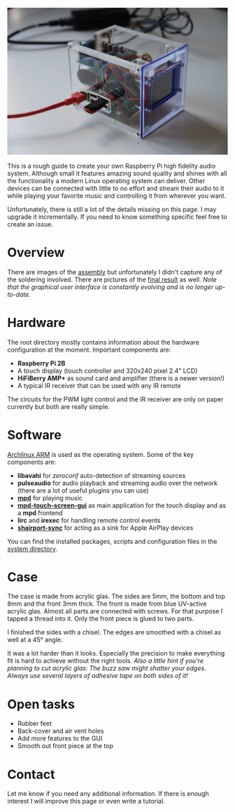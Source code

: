 ![picture of the finished device](https://raw.githubusercontent.com/muesli4/tiny-hifi/master/images/left%20view%20(b).JPG "The finished device.")

This is a rough guide to create your own Raspberry Pi high fidelity audio system. Although small it features amazing sound quality and shines with all the functionality a modern Linux operating system can deliver. Other devices can be connected with little to no effort and stream their audio to it while playing your favorite music and controlling it from wherever you want.

Unfortunately, there is still a lot of the details missing on this page. I may upgrade it incrementally. If you need to know something specific feel free to create an issue.

# Overview

There are images of the [assembly](https://github.com/muesli4/tiny-hifi/tree/master/images/assembly) but unfortunately I didn't capture any of the soldering involved. There are pictures of the [final result](https://github.com/muesli4/tiny-hifi/tree/master/images) as well. *Note that the graphical user interface is constantly evolving and is no longer up-to-date.*

# Hardware

The root directory mostly contains information about the hardware configuration at the moment. Important components are:

* **Raspberry Pi 2B**
* A touch display (touch controller and 320x240 pixel 2.4" LCD)
* **HiFiBerry AMP+** as sound card and amplifier (there is a newer version!)
* A typical IR receiver that can be used with any IR remote

The circuits for the PWM light control and the IR receiver are only on paper currently but both are really simple.

# Software

[Archlinux ARM](https://archlinuxarm.org/) is used as the operating system. Some of the key components are:

* **libavahi** for *zeroconf* auto-detection of streaming sources
* **pulseaudio** for audio playback and streaming audio over the network (there are a lot of useful plugins you can use)
* [**mpd**](https://github.com/MusicPlayerDaemon/MPD) for playing music
* [**mpd-touch-screen-gui**](https://github.com/muesli4/mpd-touch-screen-gui) as main application for the touch display and as a **mpd** frontend
* **lirc** and **irexec** for handling remote control events
* [**shairport-sync**](https://github.com/mikebrady/shairport-sync) for acting as a sink for Apple AirPlay devices

You can find the installed packages, scripts and configuration files in the [system directory](https://github.com/muesli4/tiny-hifi/tree/master/system).

# Case

The case is made from acrylic glas. The sides are 5mm, the bottom and top 8mm and the front 3mm thick. The front is made from blue UV-active acrylic glas. Almost all parts are connected with screws. For that purpose I tapped a thread into it. Only the front piece is glued to two parts.

I finished the sides with a chisel. The edges are smoothed with a chisel as well at a 45° angle.

It was a lot harder than it looks. Especially the precision to make everything fit is hard to achieve without the right tools. *Also a little hint if you're planning to cut acrylic glas: The buzz saw might shatter your edges. Always use several layers of adhesive tape on both sides of it!*

# Open tasks

* Rubber feet
* Back-cover and air vent holes
* Add more features to the GUI
* Smooth out front piece at the top

# Contact

Let me know if you need any additional information. If there is enough interest I will improve this page or even write a tutorial.
